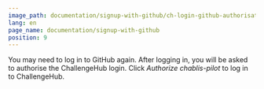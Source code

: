 ```yaml
---
image_path: documentation/signup-with-github/ch-login-github-authorisation.jpg
lang: en
page_name: documentation/signup-with-github
position: 9
---
```


You may need to log in to GitHub again. After logging in, you will be asked to authorise the ChallengeHub login. Click *Authorize chablis-pilot* to log in to ChallengeHub.
